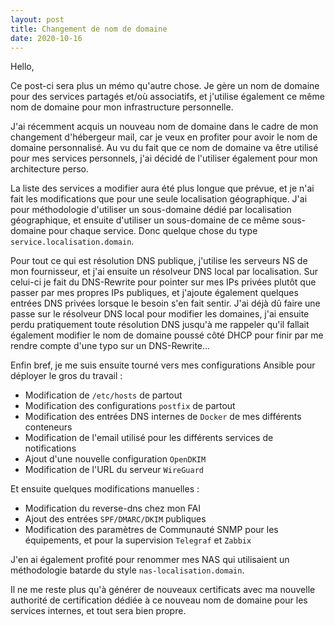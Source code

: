 ```yaml
---
layout: post
title: Changement de nom de domaine
date: 2020-10-16
---
```


Hello,

Ce post-ci sera plus un mémo qu'autre chose. Je gère un nom de domaine pour des services partagés et/où associatifs, et j'utilise également ce même nom de domaine pour mon infrastructure personnelle.

J'ai récemment acquis un nouveau nom de domaine dans le cadre de mon changement d'hébergeur mail, car je veux en profiter pour avoir le nom de domaine personnalisé. Au vu du fait que ce nom de domaine va être utilisé pour mes services personnels, j'ai décidé de l'utiliser également pour mon architecture perso.

La liste des services a modifier aura été plus longue que prévue, et je n'ai fait les modifications que pour une seule localisation géographique. J'ai pour méthodologie d'utiliser un sous-domaine dédié par localisation géographique, et ensuite d'utiliser un sous-domaine de ce même sous-domaine pour chaque service. Donc quelque chose du type `service.localisation.domain`.

Pour tout ce qui est résolution DNS publique, j'utilise les serveurs NS de mon fournisseur, et j'ai ensuite un résolveur DNS local par localisation. Sur celui-ci je fait du DNS-Rewrite pour pointer sur mes IPs privées plutôt que passer par mes propres IPs publiques, et j'ajoute également quelques entrées DNS privées lorsque le besoin s'en fait sentir. J'ai déjà dû faire une passe sur le résolveur DNS local pour modifier les domaines, j'ai ensuite perdu pratiquement toute résolution DNS jusqu'à me rappeler qu'il fallait également modifier le nom de domaine poussé côté DHCP pour finir par me rendre compte d'une typo sur un DNS-Rewrite...

Enfin bref, je me suis ensuite tourné vers mes configurations Ansible pour déployer le gros du travail :
- Modification de `/etc/hosts` de partout
- Modification des configurations `postfix` de partout
- Modification des entrées DNS internes de `Docker` de mes différents conteneurs
- Modification de l'email utilisé pour les différents services de notifications
- Ajout d'une nouvelle configuration `OpenDKIM`
- Modification de l'URL du serveur `WireGuard`

Et ensuite quelques modifications manuelles :
- Modification du reverse-dns chez mon FAI
- Ajout des entrées `SPF/DMARC/DKIM` publiques
- Modification des paramètres de Communauté SNMP pour les équipements, et pour la supervision `Telegraf` et `Zabbix`

J'en ai également profité pour renommer mes NAS qui utilisaient un méthodologie batarde du style `nas-localisation.domain`.

Il ne me reste plus qu'à générer de nouveaux certificats avec ma nouvelle authorité de certification dédiée à ce nouveau nom de domaine pour les services internes, et tout sera bien propre.
